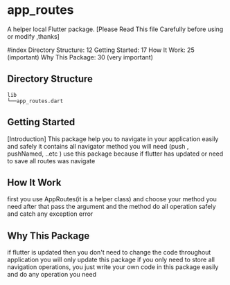 # app_routes

A helper local Flutter package. [Please Read This file Carefully before using or modify ,thanks]

#index 
Directory Structure: 12
Getting Started: 17
How It Work: 25  (important)
Why This Package: 30 (very important)


## Directory Structure
    lib
    └──app_routes.dart


## Getting Started

[Introduction] 
This package help you to navigate in your application easily and safely 
it contains all navigator method you will need (push , pushNamed, ..etc ) 
use this package because if flutter has updated or need to save all routes was navigate  


## How It Work
first you use AppRoutes(it is a helper class) and choose your method you need 
after that pass the argument and the method do all operation safely and catch any exception error


## Why This Package
if flutter is updated then you don't need to change the code throughout application
you will only update this package 
if you only need to store all navigation operations, you just write your own code in this package easily 
and do any operation you need 

